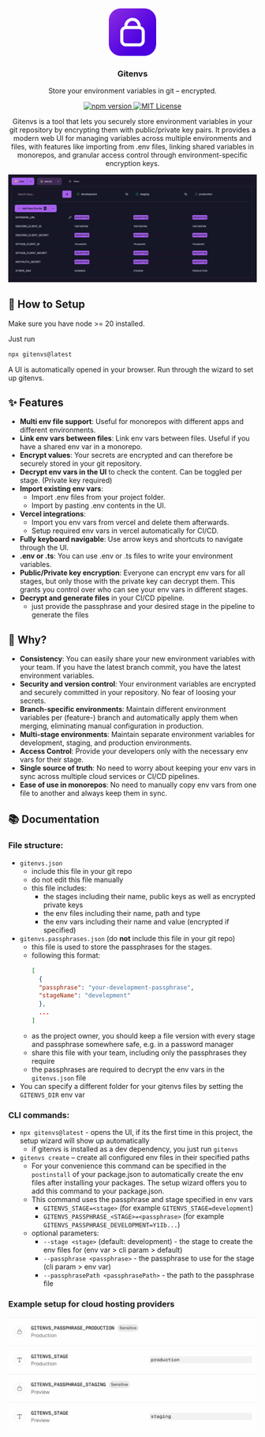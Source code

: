 <p align="center">
  <br/>
  <img width="96px" src="docs/images/logo.png" />
  <h3 align="center">Gitenvs</h3>
  <p align="center">Store your environment variables in git – encrypted.</p>
  
  <p align="center">
  <a href="https://www.npmjs.com/package/gitenvs">
    <img src="https://img.shields.io/npm/v/gitenvs.svg?style=flat" alt="npm version">
  </a>
  <a href="https://github.com/SODEFA-GmbH-Co-KG/gitenvs/blob/main/LICENSE">
    <img src="https://img.shields.io/badge/license-MIT-blue.svg" alt="MIT License">
  </a>
  </p>
  <p align="center">
  Gitenvs is a tool that lets you securely store environment variables in your git repository by encrypting them with public/private key pairs. It provides a modern web UI for managing variables across multiple environments and files, with features like importing from .env files, linking shared variables in monorepos, and granular access control through environment-specific encryption keys.
  </p>
  <img src="docs/images/gitenvs-screenshot.jpg" />
</p>

## 🚀 How to Setup

Make sure you have node >= 20 installed.

Just run

```bash
npx gitenvs@latest
```

A UI is automatically opened in your browser. Run through the wizard to set up gitenvs.

## ✨ Features

- **Multi env file support**: Useful for monorepos with different apps and different environments.
- **Link env vars between files**: Link env vars between files. Useful if you have a shared env var in a monorepo.
- **Encrypt values**: Your secrets are encrypted and can therefore be securely stored in your git repository.
- **Decrypt env vars in the UI** to check the content. Can be toggled per stage. (Private key required)
- **Import existing env vars**:
  - Import .env files from your project folder.
  - Import by pasting .env contents in the UI.
- **Vercel integrations**:
  - Import you env vars from vercel and delete them afterwards.
  - Setup required env vars in vercel automatically for CI/CD.
- **Fully keyboard navigable**: Use arrow keys and shortcuts to navigate through the UI.
- **.env or .ts**: You can use .env or .ts files to write your environment variables.
- **Public/Private key encryption**: Everyone can encrypt env vars for all stages, but only those with the private key can decrypt them. This grants you control over who can see your env vars in different stages.
- **Decrypt and generate files** in your CI/CD pipeline.
  - just provide the passphrase and your desired stage in the pipeline to generate the files

## 🤔 Why?

- **Consistency**: You can easily share your new environment variables with your team. If you have the latest branch commit, you have the latest environment variables.
- **Security and version control**: Your environment variables are encrypted and securely committed in your repository. No fear of loosing your secrets.
- **Branch-specific environments**: Maintain different environment variables per (feature-) branch and automatically apply them when merging, eliminating manual configuration in production.
- **Multi-stage environments**: Maintain separate environment variables for development, staging, and production environments.
- **Access Control**: Provide your developers only with the necessary env vars for their stage.
- **Single source of truth**: No need to worry about keeping your env vars in sync across multiple cloud services or CI/CD pipelines.
- **Ease of use in monorepos**: No need to manually copy env vars from one file to another and always keep them in sync.

## 📚 Documentation

### File structure:

- `gitenvs.json`
  - include this file in your git repo
  - do not edit this file manually
  - this file includes:
    - the stages including their name, public keys as well as encrypted private keys
    - the env files including their name, path and type
    - the env vars including their name and value (encrypted if specified)
- `gitenvs.passphrases.json` (do **not** include this file in your git repo)
  - this file is used to store the passphrases for the stages.
  - following this format:
    ```json
    [
      {
      "passphrase": "your-development-passphrase",
      "stageName": "development"
      },
      ...
    ]
    ```
  - as the project owner, you should keep a file version with every stage and passphrase somewhere safe, e.g. in a password manager
  - share this file with your team, including only the passphrases they require
  - the passphrases are required to decrypt the env vars in the `gitenvs.json` file
- You can specify a different folder for your gitenvs files by setting the `GITENVS_DIR` env var

### CLI commands:

- `npx gitenvs@latest` - opens the UI, if its the first time in this project, the setup wizard will show up automatically
  - if gitenvs is installed as a dev dependency, you just run `gitenvs`
- `gitenvs create` – create all configured env files in their specified paths
  - For your convenience this command can be specified in the `postinstall` of your package.json to automatically create the env files after installing your packages. The setup wizard offers you to add this command to your package.json.
  - This command uses the passphrase and stage specified in env vars
    - `GITENVS_STAGE=<stage>` (for example `GITENVS_STAGE=development`)
    - `GITENVS_PASSPHRASE_<STAGE>=<passphrase>` (for example `GITENVS_PASSPHRASE_DEVELOPMENT=Y1Ib...`)
  - optional parameters:
    - `--stage <stage>` (default: development) - the stage to create the env files for (env var > cli param > default)
    - `--passphrase <passphrase>` - the passphrase to use for the stage (cli param > env var)
    - `--passphrasePath <passphrasePath>` - the path to the passphrase file

### Example setup for cloud hosting providers

  <img src="docs/images/gitenvs-example-vercel-envvars.jpg" />
